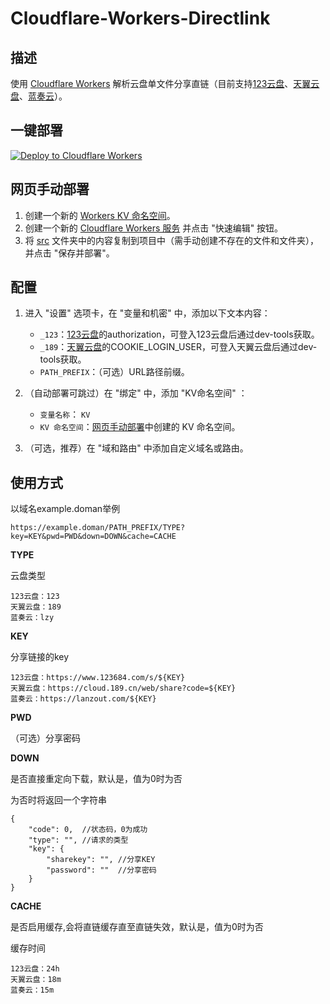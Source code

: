 # Cloudflare-Workers-Directlink

## 描述

使用 [Cloudflare Workers](https://workers.cloudflare.com/) 解析云盘单文件分享直链（目前支持[123云盘](https://www.123pan.com/)、[天翼云盘](https://cloud.189.cn/)、[蓝奏云](https://lanzou.com/)）。

## 一键部署

[![Deploy to Cloudflare Workers](https://deploy.workers.cloudflare.com/button)](https://deploy.workers.cloudflare.com/?url=https://github.com/Dainsleif233/Cloudflare-Workers-Directlink)

## 网页手动部署

1. 创建一个新的 [Workers KV 命名空间](https://dash.cloudflare.com/?to=/:account/workers/kv/namespaces)。
2. 创建一个新的 [Cloudflare Workers 服务](https://dash.cloudflare.com/?to=/:account/workers) 并点击 "快速编辑" 按钮。
3. 将 [src](src) 文件夹中的内容复制到项目中（需手动创建不存在的文件和文件夹），并点击 "保存并部署"。

## 配置

1. 进入 "设置" 选项卡，在 "变量和机密" 中，添加以下文本内容：

    * `_123`：[123云盘](https://www.123pan.com/)的authorization，可登入123云盘后通过dev-tools获取。
    * `_189`：[天翼云盘](https://cloud.189.cn/)的COOKIE_LOGIN_USER，可登入天翼云盘后通过dev-tools获取。
    * `PATH_PREFIX`：（可选）URL路径前缀。

2. （自动部署可跳过）在 "绑定" 中，添加 "KV命名空间" ：

    * `变量名称`： `KV`
    * `KV 命名空间`：[网页手动部署](#网页手动部署)中创建的 KV 命名空间。

3. （可选，推荐）在 "域和路由" 中添加自定义域名或路由。

## 使用方式

以域名example.doman举例

    https://example.doman/PATH_PREFIX/TYPE?key=KEY&pwd=PWD&down=DOWN&cache=CACHE

**TYPE**

云盘类型

    123云盘：123
    天翼云盘：189
    蓝奏云：lzy

**KEY**

分享链接的key

    123云盘：https://www.123684.com/s/${KEY}
    天翼云盘：https://cloud.189.cn/web/share?code=${KEY}
    蓝奏云：https://lanzout.com/${KEY}

**PWD**

（可选）分享密码

**DOWN**

是否直接重定向下载，默认是，值为0时为否

为否时将返回一个字符串

    {
        "code": 0,  //状态码，0为成功
        "type": "", //请求的类型
        "key": {
            "sharekey": "", //分享KEY
            "password": ""  //分享密码
        }
    }

**CACHE**

是否启用缓存,会将直链缓存直至直链失效，默认是，值为0时为否

缓存时间

    123云盘：24h
    天翼云盘：18m
    蓝奏云：15m
